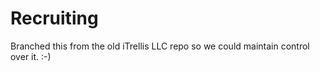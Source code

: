 # Recruiting
Branched this from the old iTrellis LLC repo so we could maintain control over it. :-)
